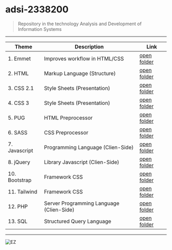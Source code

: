 # adsi-2338200
> Repository in the technology Analysis and Development of Information Systems

---

 Theme | Description | Link
| --- | --- | --- |
| 1. Emmet      | Improves workflow in HTML/CSS             | [open folder](01-emmet/)      |
| 2. HTML       | Markup Language (Structure)               | [open folder](02-html/)       |
| 3. CSS 2.1    | Style Sheets (Presentation)               | [open folder](03-css/)        |
| 4. CSS 3      | Style Sheets (Presentation)               | [open folder](04-css3/)       |
| 5. PUG        | HTML Preprocessor                         | [open folder](05-pug/)        |
| 6. SASS       | CSS Preprocessor                          | [open folder](06-sass/)       |
| 7. Javascript | Programming Language (Clien-Side)         | [open folder](07-javascript/) |
| 8. jQuery     | Library Javascript (Clien-Side)           | [open folder](08-jQuery/)     |
| 10. Bootstrap | Framework CSS                             | [open folder](10-bootstrap/)  |
| 11. Tailwind  | Framework CSS                             | [open folder](11-tailwind/)      |
| 12. PHP       | Server Programming Language (Clien-Side)  | [open folder](12-php/)        |
| 13. SQL       | Structured Query Language                 | [open folder](13-sql/)        |
---

![EZ](https://fondosmil.com/fondo/38640.jpg)